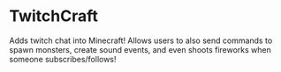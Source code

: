 # TwitchCraft
Adds twitch chat into Minecraft! Allows users to also send commands to spawn monsters, create sound events, and even shoots fireworks when someone subscribes/follows!
